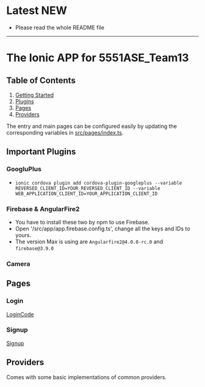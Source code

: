# Latest NEW
* Please read the whole README file
---
# The Ionic APP for 5551ASE_Team13



## Table of Contents

1. [Getting Started](#getting-started)
3. [Plugins](#Plugins)
2. [Pages](#pages)
3. [Providers](#providers)

The entry and main pages can be configured easily by updating the corresponding
variables in
[src/pages/index.ts]().

## Important Plugins

### GoogluPlus

* `ionic cordova plugin add cordova-plugin-googleplus --variable REVERSED_CLIENT_ID=YOUR_REVERSED_CLIENT_ID --variable WEB_APPLICATION_CLIENT_ID=YOUR_APPLICATION_CLIENT_ID`

### Firebase & AngularFire2
* You have to install these two by npm to use Firebase.
* Open '/src/app/app.firebase.config.ts', change all the keys and IDs to yours.
* The version Max is using are `Angularfire2@4.0.0-rc.0` and `firebase@3.9.0`

### Camera

## Pages

### Login

[LoginCode](https://github.com/spexican924/CS5551_team13_Project/tree/ionicApp/IonicApp/Increment1/IonicApp1/src/pages/login)

### Signup

[Signup](https://github.com/spexican924/CS5551_team13_Project/tree/ionicApp/IonicApp/Increment1/IonicApp1/src/pages/signup)


## Providers
Comes with some basic implementations of common providers.


